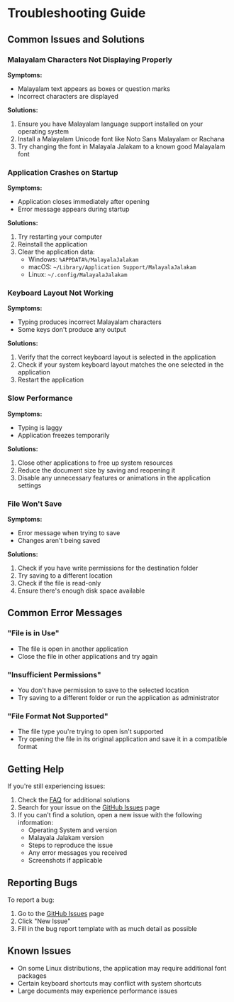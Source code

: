 # Troubleshooting Guide

## Common Issues and Solutions

### Malayalam Characters Not Displaying Properly

**Symptoms:**
- Malayalam text appears as boxes or question marks
- Incorrect characters are displayed

**Solutions:**
1. Ensure you have Malayalam language support installed on your operating system
2. Install a Malayalam Unicode font like Noto Sans Malayalam or Rachana
3. Try changing the font in Malayala Jalakam to a known good Malayalam font

### Application Crashes on Startup

**Symptoms:**
- Application closes immediately after opening
- Error message appears during startup

**Solutions:**
1. Try restarting your computer
2. Reinstall the application
3. Clear the application data:
   - Windows: `%APPDATA%/MalayalaJalakam`
   - macOS: `~/Library/Application Support/MalayalaJalakam`
   - Linux: `~/.config/MalayalaJalakam`

### Keyboard Layout Not Working

**Symptoms:**
- Typing produces incorrect Malayalam characters
- Some keys don't produce any output

**Solutions:**
1. Verify that the correct keyboard layout is selected in the application
2. Check if your system keyboard layout matches the one selected in the application
3. Restart the application

### Slow Performance

**Symptoms:**
- Typing is laggy
- Application freezes temporarily

**Solutions:**
1. Close other applications to free up system resources
2. Reduce the document size by saving and reopening it
3. Disable any unnecessary features or animations in the application settings

### File Won't Save

**Symptoms:**
- Error message when trying to save
- Changes aren't being saved

**Solutions:**
1. Check if you have write permissions for the destination folder
2. Try saving to a different location
3. Check if the file is read-only
4. Ensure there's enough disk space available

## Common Error Messages

### "File is in Use"
- The file is open in another application
- Close the file in other applications and try again

### "Insufficient Permissions"
- You don't have permission to save to the selected location
- Try saving to a different folder or run the application as administrator

### "File Format Not Supported"
- The file type you're trying to open isn't supported
- Try opening the file in its original application and save it in a compatible format

## Getting Help

If you're still experiencing issues:

1. Check the [FAQ](./faq.md) for additional solutions
2. Search for your issue on the [GitHub Issues](https://github.com/ameenvga/MJoffline/issues) page
3. If you can't find a solution, open a new issue with the following information:
   - Operating System and version
   - Malayala Jalakam version
   - Steps to reproduce the issue
   - Any error messages you received
   - Screenshots if applicable

## Reporting Bugs

To report a bug:
1. Go to the [GitHub Issues](https://github.com/ameenvga/MJoffline/issues) page
2. Click "New Issue"
3. Fill in the bug report template with as much detail as possible

## Known Issues

- On some Linux distributions, the application may require additional font packages
- Certain keyboard shortcuts may conflict with system shortcuts
- Large documents may experience performance issues
